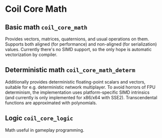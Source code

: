 # Coil Core Math

## Basic math `coil_core_math`

Provides vectors, matrices, quaternions, and usual operations on them. Supports both aligned (for performance) and non-aligned (for serialization) values. Currently there's no SIMD support, so the only hope is automatic vectorization by compiler.

## Deterministic math `coil_core_math_determ`

Additionally provides deterministic floating-point scalars and vectors, suitable for e.g. deterministic network multiplayer. To avoid horrors of FPU determinism, the implementation uses platform-specific SIMD intrinsics (and currently is only implemented for x86/x64 with SSE2). Transcendental functions are approximated with polynomials.

## Logic `coil_core_logic`

Math useful in gameplay programming.
